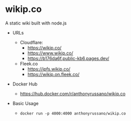 # wikip.co
A static wiki built with node.js

- URLs
  - Cloudflare:
    - https://wikip.co/
    - https://www.wikip.co/
    - https://b176da6f.public-kb6.pages.dev/
  - Fleek.co
    - https://ipfs.wikip.co/
    - https://wikip.on.fleek.co/

- Docker Hub
  - https://hub.docker.com/r/anthonyrussano/wikip.co
- Basic Usage
  - `docker run -p 4000:4000 anthonyrussano/wikip.co`
